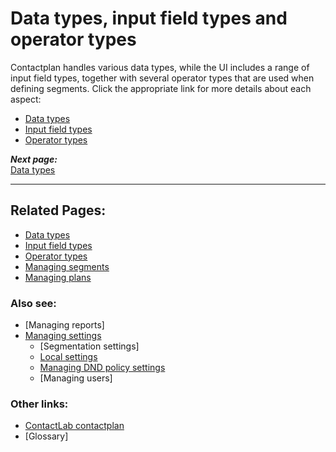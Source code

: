 # Data types, input field types and operator types

Contactplan handles various data types, while the UI includes a range of input field types, together with several operator types that are used when defining segments. Click the appropriate link for more details about each aspect:  

- [Data types](DataTypes)  
- [Input field types](InputFieldTypes)  
- [Operator types](OperatorTypes)  

***Next page:***  
[Data types](DataTypes)  

----------

## Related Pages:  

- [Data types](DataTypes)  
- [Input field types](InputFieldTypes)  
- [Operator types](OperatorTypes)  
- [Managing segments](ManagingSegments)  
- [Managing plans](ManagingPlans)  

### Also see:  

- [Managing reports]  
- [Managing settings](ManagingSettings)  
  - [Segmentation settings]  
  - [Local settings](LocalSettings)  
  - [Managing DND policy settings](ManagingDND)  
  - [Managing users]  

### Other links:  

- [ContactLab contactplan](Home)  
- [Glossary]  
